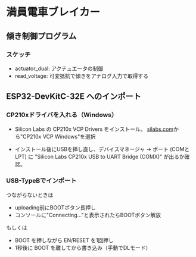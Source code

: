 # 満員電車ブレイカー
## 傾き制御プログラム
### スケッチ
- actuator_dual: アクチュエータの制御
- read_voltage: 可変抵抗で傾きをアナログ入力で取得する

## ESP32-DevKitC-32E へのインポート
### CP210xドライバを入れる（Windows）

- Silicon Labs の CP210x VCP Drivers をインストール。
[silabs.com](https://www.silabs.com/software-and-tools/usb-to-uart-bridge-vcp-drivers?tab=downloads)から"CP210x VCP Windows"を選択

- インストール後にUSBを挿し直し、デバイスマネージャ → ポート (COMとLPT) に
"Silicon Labs CP210x USB to UART Bridge (COMX)" が出るか確認。

### USB-TypeBでインポート
つながらないときは
- uploading前にBOOTボタン長押し
- コンソールに"Connecting..."と表示されたらBOOTボタン解放

もしくは
- BOOT を押しながら EN/RESET を1回押し
- 1秒後に BOOT を離してから書き込み（手動でDLモード）